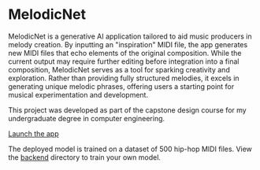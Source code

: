 # MelodicNet

MelodicNet is a generative AI application tailored to aid music producers in
melody creation. By inputting an "inspiration" MIDI file, the app generates new
MIDI files that echo elements of the original composition. While the current
output may require further editing before integration into a final composition,
MelodicNet serves as a tool for sparking creativity and exploration. Rather than
providing fully structured melodies, it excels in generating unique melodic
phrases, offering users a starting point for musical experimentation and
development.

This project was developed as part of the capstone design course for my
undergraduate degree in computer engineering.

[Launch the app](https://melodicnet.skswe.com)

The deployed model is trained on a dataset of 500 hip-hop MIDI files. View the
[backend](/backend) directory to train your own model.
